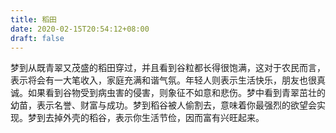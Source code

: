 ```yaml
---
title: 稻田
date: 2020-02-15T20:54:12+08:00
draft: false
---
```


梦到从既青翠又茂盛的稻田穿过，并且看到谷粒都长得很饱满，这对于农民而言，表示将会有一大笔收入，家庭充满和谐气氛。年轻人则表示生活快乐，朋友也很真诚。如果看到谷物受到病虫害的侵害，则象征不如意和悲伤。梦中看到青翠茁壮的幼苗，表示名誉、财富与成功。梦到稻谷被人偷割去，意味着你最强烈的欲望会实现。梦到去掉外壳的稻谷，表示你生活节俭，因而富有兴旺起来。